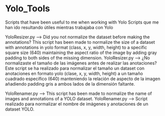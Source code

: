 # Yolo_Tools
Scripts that have been useful to me when working with Yolo
Scripts que me han ido resultando útiles mientras trabajaba con Yolo

YoloResizer.py --> Did you not normalize the dataset before making the annotations? This script has been made to normalize the size of a dataset with annotations in yolo format (class, x, y, width, height) to a specific square size (640) maintaining the aspect ratio of the image by adding gray padding to both sides of the missing dimension.
YoloResizer.py --> ¿No normalizaste el tamaño de las imágenes antes de realizar las anotaciones? Este script se ha realizado para normalizar el tamaño un dataset con anotaciones en formato yolo (clase, x, y, width, height) a un tamaño cuadrado específico (640) manteniendo la relación de aspecto de la imagen añadiendo padding gris a ambos lados de la dimensión faltante.

YoloRenamer.py --> This script has been made to normalize the name of images and annotations of a YOLO dataset.
YoloRenamer.py --> Script realizado para normalizar el nombre de imágenes y anotaciones de un dataset YOLO.
